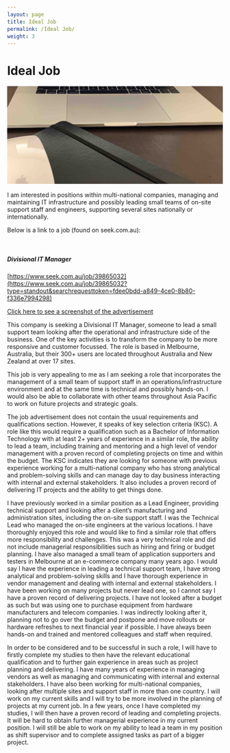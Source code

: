 ```yaml
---
layout: page
title: Ideal Job
permalink: /Ideal Job/
weight: 3
---
```


# **Ideal Job**

<img src="https://raw.githubusercontent.com/Miromat/miromat.github.io/master/assets/work.jpg" width="870">

I am interested in positions within multi-national companies, managing and maintaining IT infrastructure and possibly
leading small teams of on-site support staff and engineers, supporting several sites nationally or internationally.

Below is a link to a job (found on seek.com.au):

<p>&nbsp;</p>

##### **Divisional IT Manager**


[https://www.seek.com.au/job/39865032](https://www.seek.com.au/job/39865032?type=standout&searchrequesttoken=fdee0bdd-a849-4ce0-8b80-f336e7994298)

[Click here to see a screenshot of the advertisement](https://raw.githubusercontent.com/Miromat/miromat.github.io/master/assets/jobad.jpg)


This company is seeking a Divisional IT Manager, someone to lead a small support team looking after the operational and infrastructure side of the business. One of the key activities is to transform the company to be more responsive and customer focussed. The role is based in Melbourne, Australia, but their 300+ users are located throughout Australia and New Zealand at over 17 sites.

This job is very appealing to me as I am seeking a role that incorporates the management of a small team of support staff in an operations/infrastructure environment and at the same time is technical and possibly hands-on. I would also be able to collaborate with other teams throughout Asia Pacific to work on future projects and strategic goals.

The job advertisement does not contain the usual requirements and qualifications section. However, it speaks of key selection criteria (KSC). A role like this would require a qualification such as a Bachelor of Information Technology with at least 2+ years of experience in a similar role, the ability to lead a team, including training and mentoring and a high level of vendor management with a proven record of completing projects on time and within the budget. The KSC indicates they are looking for someone with previous experience working for a multi-national company who has strong analytical and problem-solving skills and can manage day to day business interacting with internal and external stakeholders. It also includes a proven record of delivering IT projects and the ability to get things done.

I have previously worked in a similar position as a Lead Engineer, providing technical support and looking after a client’s manufacturing and administration sites, including the on-site support staff. I was the Technical Lead who managed the on-site engineers at the various locations. I have thoroughly enjoyed this role and would like to find a similar role that offers more responsibility and challenges. This was a very technical role and did not include managerial responsibilities such as hiring and firing or budget planning. I have also managed a small team of application supporters and testers in Melbourne at an e-commerce company many years ago. I would say I have the experience in leading a technical support team, I have strong analytical and problem-solving skills and I have thorough experience in vendor management and dealing with internal and external stakeholders. I have been working on many projects but never lead one, so I cannot say I have a proven record of delivering projects. I have not looked after a budget as such but was using one to purchase equipment from hardware manufacturers and telecom companies. I was indirectly looking after it, planning not to go over the budget and postpone and move rollouts or hardware refreshes to next financial year if possible. I have always been hands-on and trained and mentored colleagues and staff when required.

In order to be considered and to be successful in such a role, I will have to firstly complete my studies to then have the relevant educational qualification and to further gain experience in areas such as project planning and delivering. I have many years of experience in managing vendors as well as managing and communicating with internal and external stakeholders.
I have also been working for multi-national companies, looking after multiple sites and support staff in more than one country. I will work on my current skills and I will try to be more involved in the planning of projects at my current job. In a few years, once I have completed my studies, I will then have a proven record of leading and completing projects. It will be hard to obtain further managerial experience in my current position. I will still be able to work on my ability to lead a team in my position as shift supervisor and to complete assigned tasks as part of a bigger project.
